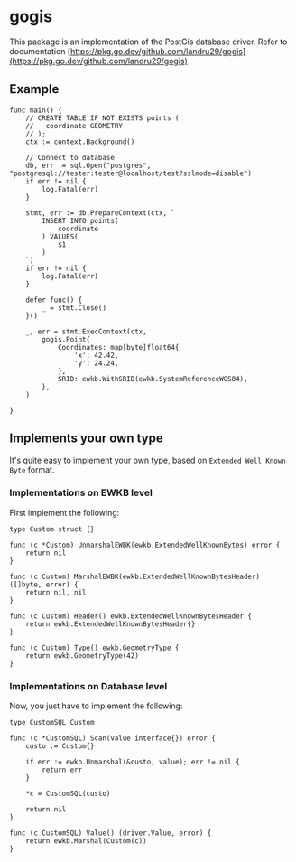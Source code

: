 # gogis

This package is an implementation of the PostGis database driver. Refer to documentation [https://pkg.go.dev/github.com/landru29/gogis](https://pkg.go.dev/github.com/landru29/gogis)

## Example

```golang
func main() {
	// CREATE TABLE IF NOT EXISTS points (
    //   coordinate GEOMETRY
	// );
	ctx := context.Background()

	// Connect to database
	db, err := sql.Open("postgres", "postgresql://tester:tester@localhost/test?sslmode=disable")
	if err != nil {
		log.Fatal(err)
	}

	stmt, err := db.PrepareContext(ctx, `
		INSERT INTO points(
			coordinate
		) VALUES(
			$1
		)
	`)
	if err != nil {
		log.Fatal(err)
	}

	defer func() {
		_ = stmt.Close()
	}()

	_, err = stmt.ExecContext(ctx,
		gogis.Point{
			Coordinates: map[byte]float64{
				'x': 42.42,
				'y': 24.24,
			},
			SRID: ewkb.WithSRID(ewkb.SystemReferenceWGS84),
		},
	)

}

```

## Implements your own type

It's quite easy to implement your own type, based on `Extended Well Known Byte` format.

### Implementations on EWKB level

First implement the following:

```golang
type Custom struct {}

func (c *Custom) UnmarshalEWBK(ewkb.ExtendedWellKnownBytes) error {
    return nil
}

func (c Custom) MarshalEWBK(ewkb.ExtendedWellKnownBytesHeader) ([]byte, error) {
    return nil, nil
}

func (c Custom) Header() ewkb.ExtendedWellKnownBytesHeader {
    return ewkb.ExtendedWellKnownBytesHeader{}
}

func (c Custom) Type() ewkb.GeometryType {
    return ewkb.GeometryType(42)
}
```

### Implementations on Database level

Now, you just have to implement the following:

```golang
type CustomSQL Custom

func (c *CustomSQL) Scan(value interface{}) error {
    custo := Custom{}

    if err := ewkb.Unmarshal(&custo, value); err != nil {
        return err
    }

    *c = CustomSQL(custo)

    return nil
}

func (c CustomSQL) Value() (driver.Value, error) {
    return ewkb.Marshal(Custom(c))
}
```